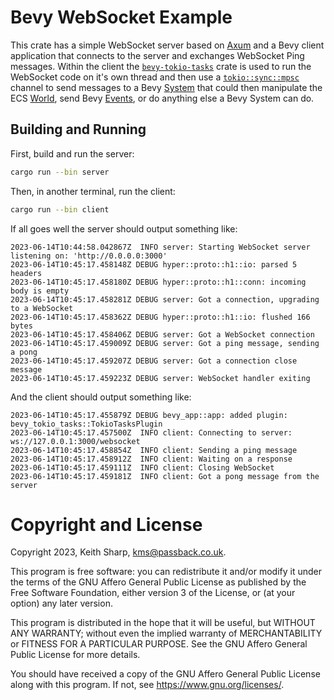 # Bevy WebSocket Example
This crate has a simple WebSocket server based on [Axum](https://github.com/tokio-rs/axum) and a Bevy client application that connects to the server and exchanges WebSocket Ping messages.  Within the client the [`bevy-tokio-tasks`](https://github.com/EkardNT/bevy-tokio-tasks) crate is used to run the WebSocket code on it's own thread and then use a [`tokio::sync::mpsc`](https://docs.rs/tokio/latest/tokio/sync/mpsc/index.html) channel to send messages to a Bevy [System](https://bevy-cheatbook.github.io/programming/systems.html) that could then manipulate the ECS [World](https://bevy-cheatbook.github.io/programming/world.html), send Bevy [Events](https://bevy-cheatbook.github.io/programming/events.html), or do anything else a Bevy System can do.

## Building and Running
First, build and run the server:
```bash
cargo run --bin server
```
Then, in another terminal, run the client:
```bash
cargo run --bin client
```
If all goes well the server should output something like:
```
2023-06-14T10:44:58.042867Z  INFO server: Starting WebSocket server listening on: 'http://0.0.0.0:3000'
2023-06-14T10:45:17.458148Z DEBUG hyper::proto::h1::io: parsed 5 headers
2023-06-14T10:45:17.458180Z DEBUG hyper::proto::h1::conn: incoming body is empty
2023-06-14T10:45:17.458281Z DEBUG server: Got a connection, upgrading to a WebSocket
2023-06-14T10:45:17.458362Z DEBUG hyper::proto::h1::io: flushed 166 bytes
2023-06-14T10:45:17.458406Z DEBUG server: Got a WebSocket connection
2023-06-14T10:45:17.459009Z DEBUG server: Got a ping message, sending a pong
2023-06-14T10:45:17.459207Z DEBUG server: Got a connection close message
2023-06-14T10:45:17.459223Z DEBUG server: WebSocket handler exiting
```
And the client should output something like:
```
2023-06-14T10:45:17.455879Z DEBUG bevy_app::app: added plugin: bevy_tokio_tasks::TokioTasksPlugin
2023-06-14T10:45:17.457500Z  INFO client: Connecting to server: ws://127.0.0.1:3000/websocket
2023-06-14T10:45:17.458854Z  INFO client: Sending a ping message
2023-06-14T10:45:17.458912Z  INFO client: Waiting on a response
2023-06-14T10:45:17.459111Z  INFO client: Closing WebSocket
2023-06-14T10:45:17.459181Z  INFO client: Got a pong message from the server
```

# Copyright and License
Copyright 2023, Keith Sharp, kms@passback.co.uk.

This program is free software: you can redistribute it and/or modify it under the terms of the GNU Affero General Public License as published by the Free Software Foundation, either version 3 of the License, or (at your option) any later version.

This program is distributed in the hope that it will be useful, but WITHOUT ANY WARRANTY; without even the implied warranty of MERCHANTABILITY or FITNESS FOR A PARTICULAR PURPOSE.  See the GNU Affero General Public License for more details.

You should have received a copy of the GNU Affero General Public License along with this program.  If not, see <https://www.gnu.org/licenses/>.